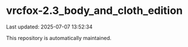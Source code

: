 # vrcfox-2.3_body_and_cloth_edition

Last updated: 2025-07-07 13:52:34

This repository is automatically maintained.
